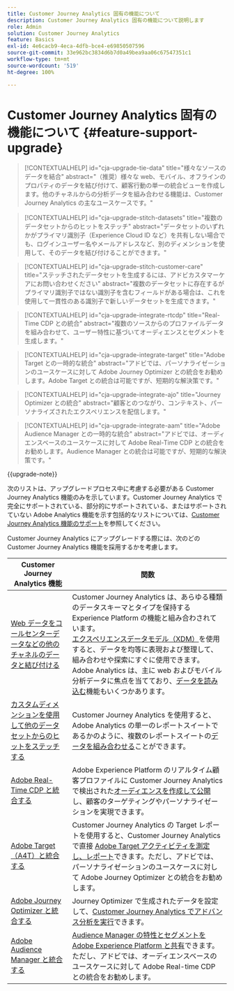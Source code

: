 ```yaml
---
title: Customer Journey Analytics 固有の機能について
description: Customer Journey Analytics 固有の機能について説明します
role: Admin
solution: Customer Journey Analytics
feature: Basics
exl-id: 4e6cacb9-4eca-4dfb-bce4-e69850507596
source-git-commit: 33e962bc3834d6b7d0a49bea9aa06c67547351c1
workflow-type: tm+mt
source-wordcount: '519'
ht-degree: 100%

---
```


# Customer Journey Analytics 固有の機能について {#feature-support-upgrade}

<!-- markdownlint-disable MD034 -->

>[!CONTEXTUALHELP]
>id="cja-upgrade-tie-data"
>title="様々なソースのデータを結合"
>abstract="（推奨）様々な web、モバイル、オフラインのプロパティのデータを結び付けて、顧客行動の単一の統合ビューを作成します。他のチャネルからの分析データを組み合わせる機能は、Customer Journey Analytics の主なユースケースです。"

<!-- markdownlint-enable MD034 -->

<!-- markdownlint-disable MD034 -->

>[!CONTEXTUALHELP]
>id="cja-upgrade-stitch-datasets"
>title="複数のデータセットからのヒットをステッチ"
>abstract="データセットのいずれかがプライマリ識別子（Experience Cloud ID など）を共有しない場合でも、ログインユーザー名やメールアドレスなど、別のディメンションを使用して、そのデータを結び付けることができます。"

<!-- markdownlint-enable MD034 -->

<!-- markdownlint-disable MD034 -->

>[!CONTEXTUALHELP]
>id="cja-upgrade-stitch-customer-care"
>title="ステッチされたデータセットを生成するには、アドビカスタマーケアにお問い合わせください"
>abstract="複数のデータセットに存在するがプライマリ識別子ではない識別子を含むフィールドがある場合は、これを使用して一貫性のある識別子で新しいデータセットを生成できます。"

<!-- markdownlint-enable MD034 -->

<!-- markdownlint-disable MD034 -->

>[!CONTEXTUALHELP]
>id="cja-upgrade-integrate-rtcdp"
>title="Real-Time CDP との統合"
>abstract="複数のソースからのプロファイルデータを組み合わせて、ユーザー特性に基づいてオーディエンスとセグメントを生成します。"

<!-- markdownlint-enable MD034 -->

<!-- markdownlint-disable MD034 -->

>[!CONTEXTUALHELP]
>id="cja-upgrade-integrate-target"
>title="Adobe Target との一時的な統合"
>abstract="アドビでは、パーソナライゼーションのユースケースに対して Adobe Journey Optimizer との統合をお勧めします。Adobe Target との統合は可能ですが、短期的な解決策です。"

<!-- markdownlint-enable MD034 -->

<!-- markdownlint-disable MD034 -->

>[!CONTEXTUALHELP]
>id="cja-upgrade-integrate-ajo"
>title="Journey Optimizer との統合"
>abstract="顧客とのつながり、コンテキスト、パーソナライズされたエクスペリエンスを配信します。"

<!-- markdownlint-enable MD034 -->

<!-- markdownlint-disable MD034 -->

>[!CONTEXTUALHELP]
>id="cja-upgrade-integrate-aam"
>title="Adobe Audience Manager との一時的な統合"
>abstract="アドビでは、オーディエンスベースのユースケースに対して Adobe Real-Time CDP との統合をお勧めします。Audience Manager との統合は可能ですが、短期的な解決策です。"

<!-- markdownlint-enable MD034 -->

{{upgrade-note}}

次のリストは、アップグレードプロセス中に考慮する必要がある Customer Journey Analytics 機能のみを示しています。Customer Journey Analytics で完全にサポートされている、部分的にサポートされている、またはサポートされていない Adobe Analytics 機能を示す包括的なリストについては、[Customer Journey Analytics 機能のサポート](/help/getting-started/aa-vs-cja/cja-aa.md)を参照してください。

Customer Journey Analytics にアップグレードする際には、次のどの Customer Journey Analytics 機能を採用するかを考慮します。

| Customer Journey Analytics 機能 | 関数 |
|---------|----------|
| [Web データをコールセンターデータなどの他のチャネルのデータと結び付ける](https://experienceleague.adobe.com/ja/docs/analytics-platform/using/cja-usecases/cross-channel/cross-channel) | Customer Journey Analytics は、あらゆる種類のデータスキーマとタイプを保持する Experience Platform の機能と組み合わされています。[エクスペリエンスデータモデル（XDM）](https://experienceleague.adobe.com/docs/experience-platform/xdm/home.html?lang=ja)を使用すると、データを均等に表現および整理して、組み合わせや探索にすぐに使用できます。Adobe Analytics は、主に web およびモバイル分析データに焦点を当てており、[データを読み込む](https://experienceleague.adobe.com/docs/analytics/import/home.html?lang=ja)機能もいくつかあります。 |
| [カスタムディメンションを使用して他のデータセットからのヒットをステッチする](https://experienceleague.adobe.com/ja/docs/analytics-platform/using/stitching/overview) | Customer Journey Analytics を使用すると、Adobe Analytics の単一のレポートスイートであるかのように、複数のレポートスイートの[データを組み合わせる](/help/connections/combined-dataset.md)ことができます。 |
| [Adobe Real-Time CDP と統合する](/help/components/audiences/audiences-overview.md) | Adobe Experience Platform のリアルタイム顧客プロファイルに Customer Journey Analytics で検出された[オーディエンスを作成して公開](/help/components/audiences/audiences-overview.md)し、顧客のターゲティングやパーソナライゼーションを実現できます。 |
| [Adobe Target（A4T）と統合する](/help/integrations/at.md) | Customer Journey Analytics の Target レポートを使用すると、Customer Journey Analytics で直接 [Adobe Target アクティビティを測定し、レポート](/help/integrations/at.md)できます。ただし、アドビでは、パーソナライゼーションのユースケースに対して Adobe Journey Optimizer との統合をお勧めします。 |
| [Adobe Journey Optimizer と統合する](/help/integrations/ajo.md) | Journey Optimizer で生成されたデータを設定して、[Customer Journey Analytics でアドバンス分析を実行](/help/integrations/ajo.md)できます。 |
| [Adobe Audience Manager と統合する](https://experienceleague.adobe.com/ja/docs/audience-manager/user-guide/implementation-integration-guides/integration-experience-platform/aam-aep-audience-sharing) | [Audience Manager の特性とセグメントを Adobe Experience Platform と共有](https://experienceleague.adobe.com/ja/docs/audience-manager/user-guide/implementation-integration-guides/integration-experience-platform/aam-aep-audience-sharing)できます。ただし、アドビでは、オーディエンスベースのユースケースに対して Adobe Real-time CDP との統合をお勧めします。 |
